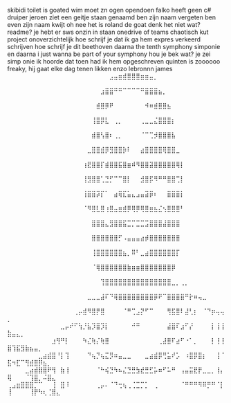 skibidi toilet is goated 
wim moet zn ogen opendoen
falko heeft geen c#
druiper
jeroen ziet een geitje staan genaamd ben zijn naam vergeten ben even zijn naam kwijt oh nee het is roland de goat
denk het niet
wat? readme?
je hebt er sws onzin in staan
onedrive of teams
chaotisch kut project onoverzichtelijk
hoe schrijf je dat
ik ga hem expres verkeerd schrijven
hoe schrijf je dit
beethoven daarna the tenth symphony
simponie
en daarna i just wanna be part of your symphony
hou je bek
wat?
je zei simp onie
ik hoorde dat toen had ik hem opgeschreven
quinten is zoooooo freaky, hij gaat elke dag tenen likken enzo
lebronnn james
⠀⠀⠀⠀⠀⠀⠀⠀⠀⠀⠀⠀⠀⠀⠀⠀⠀⠀⠀⠀⠀⠀⠀⣠⣤⣶⣾⣿⣿⣿⣶⣶⣤⡀⠀⠀⠀⠀⠀⠀⠀⠀⠀⠀⠀⠀⠀⠀⠀⠀⠀⠀⠀⠀⠀⠀⠀⠀⠀⠀⠀
⠀⠀⠀⠀⠀⠀⠀⠀⠀⠀⠀⠀⠀⠀⠀⠀⠀⠀⠀⠀⠀⣰⣿⣿⠛⠛⠉⠉⠉⠉⠛⣿⣿⣿⣦⡀⠀⠀⠀⠀⠀⠀⠀⠀⠀⠀⠀⠀⠀⠀⠀⠀⠀⠀⠀⠀⠀⠀⠀⠀⠀
⠀⠀⠀⠀⠀⠀⠀⠀⠀⠀⠀⠀⠀⠀⠀⠀⠀⠀⠀⠀⣾⣿⡿⠟⠀⠀⠀⠀⠀⠀⠀⠺⠶⣾⣿⣿⣦⠀⠀⠀⠀⠀⠀⠀⠀⠀⠀⠀⠀⠀⠀⠀⠀⠀⠀⠀⠀⠀⠀⠀⠀
⠀⠀⠀⠀⠀⠀⠀⠀⠀⠀⠀⠀⠀⠀⠀⠀⠀⠀⠀⢸⣿⡿⣇⠀⢀⡀⠀⠀⠀⠀⢀⣀⣀⣌⣿⣿⣿⡆⠀⠀⠀⠀⠀⠀⠀⠀⠀⠀⠀⠀⠀⠀⠀⠀⠀⠀⠀⠀⠀⠀⠀
⠀⠀⠀⠀⠀⠀⠀⠀⠀⠀⠀⠀⠀⠀⠀⠀⠀⠀⠀⣾⣿⢣⣿⠆⢀⡀⠀⠀⠀⠀⠈⠉⢉⡺⣿⣿⣿⣧⠀⠀⠀⠀⠀⠀⠀⠀⠀⠀⠀⠀⠀⠀⠀⠀⠀⠀⠀⠀⠀⠀⠀
⠀⠀⠀⠀⠀⠀⠀⠀⠀⠀⠀⠀⠀⠀⠀⠀⠀⠀⣀⣿⣿⣾⡿⣻⣿⣿⡷⠇⠀⠀⣴⣿⣿⣿⣿⢿⣿⣿⣀⠀⠀⠀⠀⠀⠀⠀⠀⠀⠀⠀⠀⠀⠀⠀⠀⠀⠀⠀⠀⠀⠀
⠀⠀⠀⠀⠀⠀⠀⠀⠀⠀⠀⠀⠀⠀⠀⠀⠀⢰⣟⣿⣿⡏⣾⣿⣿⣯⣿⣶⠾⠻⣿⣿⣽⣿⣿⣿⣿⣿⢿⡇⠀⠀⠀⠀⠀⠀⠀⠀⠀⠀⠀⠀⠀⠀⠀⠀⠀⠀⠀⠀⠀
⠀⠀⠀⠀⠀⠀⠀⠀⠀⠀⠀⠀⠀⠀⠀⠀⠀⢸⣻⣿⣿⢁⣙⡋⠉⠉⣿⡇⠀⠀⣺⣿⡯⠻⠛⠛⣿⣿⢉⡇⠀⠀⠀⠀⠀⠀⠀⠀⠀⠀⠀⠀⠀⠀⠀⠀⠀⠀⠀⠀⠀
⠀⠀⠀⠀⠀⠀⠀⠀⠀⠀⠀⠀⠀⠀⠀⠀⠀⢸⣿⣿⡽⡏⠁⠀⣴⢿⣏⣥⣄⣠⣤⣽⡿⠆⠀⠀⣿⣿⣿⡇⠀⠀⠀⠀⠀⠀⠀⠀⠀⠀⠀⠀⠀⠀⠀⠀⠀⠀⠀⠀⠀
⠀⠀⠀⠀⠀⠀⠀⠀⠀⠀⠀⠀⠀⠀⠀⠀⠀⠈⠻⣿⣇⣿⢰⣿⣤⣶⣾⡿⢿⡿⢿⣿⣶⣦⣌⢢⣿⣿⣿⠃⠀⠀⠀⠀⠀⠀⠀⠀⠀⠀⠀⠀⠀⠀⠀⠀⠀⠀⠀⠀⠀
⠀⠀⠀⠀⠀⠀⠀⠀⠀⠀⠀⠀⠀⠀⠀⠀⠀⠀⠀⣿⣿⣿⣄⣻⣿⣿⣯⣉⡉⣉⣉⣩⣿⣿⣿⣼⣿⣿⣿⠀⠀⠀⠀⠀⠀⠀⠀⠀⠀⠀⠀⠀⠀⠀⠀⠀⠀⠀⠀⠀⠀
⠀⠀⠀⠀⠀⠀⠀⠀⠀⠀⠀⠀⠀⠀⠀⠀⠀⠀⠀⣿⣿⣿⣿⣿⣿⡋⠠⣤⣤⣤⣴⡾⣿⣿⣿⣿⣿⣿⣿⠀⠀⠀⠀⠀⠀⠀⠀⠀⠀⠀⠀⠀⠀⠀⠀⠀⠀⠀⠀⠀⠀
⠀⠀⠀⠀⠀⠀⠀⠀⠀⠀⠀⠀⠀⠀⠀⠀⠀⠀⠀⢸⣿⣿⣿⣿⣿⣿⣦⡀⠿⠃⣀⣴⣿⣿⣿⣿⣿⣿⡏⠀⠀⠀⠀⠀⠀⠀⠀⠀⠀⠀⠀⠀⠀⠀⠀⠀⠀⠀⠀⠀⠀
⠀⠀⠀⠀⠀⠀⠀⠀⠀⠀⠀⠀⠀⠀⠀⠀⠀⠀⠀⠈⢿⣿⣿⣿⣿⣿⣿⣷⣶⣶⣿⣿⣿⣿⣿⣿⣿⡿⠀⠀⠀⠀⠀⠀⠀⠀⠀⠀⠀⠀⠀⠀⠀⠀⠀⠀⠀⠀⠀⠀⠀
⠀⠀⠀⠀⠀⠀⠀⠀⠀⠀⠀⠀⠀⠀⠀⠀⠀⠀⠀⠀⠀⢹⣿⣿⣿⣿⣿⣿⣿⣿⣿⣿⣿⣿⣿⣿⣿⣀⡀⢀⡀⠀⠀⠀⠀⠀⠀⠀⠀⠀⠀⠀⠀⠀⠀⠀⠀⠀⠀⠀⠀
⠀⠀⠀⠀⠀⠀⠀⠀⠀⠀⠀⠀⠀⠀⠀⠀⠀⠀⣀⣀⣀⣼⠏⠙⢿⣿⣿⣿⣿⣿⣿⣿⣿⡿⠟⠉⣿⣿⣿⣿⠛⡗⠶⢤⣀⠀⠀⠀⠀⠀⠀⠀⠀⠀⠀⠀⠀⠀⠀⠀⠀
⠀⠀⠀⠀⠀⠀⠀⠀⠀⠀⠀⠀⠀⠀⠀⢀⡤⣾⠻⣿⡟⣿⠀⠀⠀⠀⠈⠛⢉⣠⡝⠋⠉⠀⠀⠀⢻⣯⣿⠇⣼⢃⡆⠀⠈⠙⡶⢤⢤⡀⠀⠀⠀⠀⠀⠀⠀⠀⠀⠀⠀
⠀⠀⠀⠀⠀⠀⠀⠀⠀⠀⠀⠀⣀⡤⠞⠋⢳⡘⣧⡹⣿⡹⡇⠀⠀⠀⠀⠀⠚⠛⠀⠀⠀⠀⠀⠀⣼⣿⠏⣰⠋⡜⠀⠀⠀⠀⡇⢸⢸⣷⣤⣄⡀⠀⠀⠀⠀⠀⠀⠀⠀
⠀⠀⠀⠀⠀⠀⠀⠀⠀⠀⣰⢻⠛⡇⠀⠀⠀⠳⣌⢷⡌⢷⣿⠀⠀⠀⠀⠀⠀⠀⠀⠀⠀⠀⢀⣼⣿⠏⣴⠋⠐⠁⡀⠀⠀⠀⡇⢸⢸⣿⢹⣯⣻⣷⣦⣤⡀⠀⠀⠀⠀
⠀⠀⠀⠀⠀⠀⠀⣀⣴⣾⣿⠘⡇⢹⠀⠀⠀⠀⠙⢦⡙⢦⣍⡻⠶⣤⣀⣀⠀⠀⠀⣀⣴⣾⡿⢛⣥⠞⡡⠀⠰⣿⡿⣿⡆⠀⠀⢸⠈⣯⠲⣏⠉⢻⣾⣿⡿⣦⡀⠀⠀
⠀⠀⠀⠀⣀⣴⣾⣿⣿⠟⢻⠀⣷⢸⠀⠀⠀⠀⠀⠀⠈⠓⢮⣙⠳⠦⣌⣙⣛⣳⣞⣛⣋⡥⠶⠋⠥⠛⠀⢠⣤⣭⣟⡟⣀⣀⡀⢸⡄⢿⠀⠀⠀⠈⢹⣿⡀⠬⣿⣄⠀
⢀⣠⣶⣿⣿⣿⡉⠉⠀⠀⢸⠀⣿⠸⠀⠀⠀⠀⠀⠀⢀⡤⠄⠈⠙⢒⢦⢀⢈⣉⡉⡁⠀⢀⠀⠀⠀⠀⠀⠈⠛⠛⠛⠻⠿⡛⠛⠈⡇⢸⠀⠀⠀⠀⢸⡟⠳⢆⢈⣿⣄⠀
